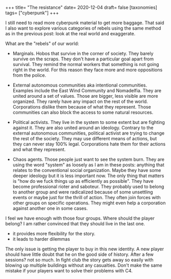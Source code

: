 +++
title= "The resistance"
date= 2020-12-04
draft= false
[taxonomies]
tags= ["cyberpunk"]
+++

I still need to read more cyberpunk material to get more baggage. That said I
also want to explore various categories of rebels using the same method as in
the previous post: look at the real world and exaggerate.

<!-- more -->

What are the "rebels" of our world:

- Marginals. Hobos that survive in the corner of society. They barely survive on
  the scraps. They don't have a particular goal apart from survival. They remind
  the normal workers that something is not going right in the world. For this
  reason they face more and more oppositions from the police.

- External autonomous communities aka intentional communities. Examples include
  the East Wind Community and Nomadelfia. They are united around a set of
  values. Those are bigger, less visible are more organized. They rarely have
  any impact on the rest of the world. Corporations dislike them because of what
  they represent. Those communities can also block the access to some natural
  resources.

- Political activists. They live in the system to some extent but are fighting
  against it. They are also united around an ideology. Contrary to the external
  autonomous communities, political activist are trying to change the rest of
  the society. They may use different means of actions, but they can never stay
  100% legal. Corporations hate them for their actions and what they represent.

- Chaos agents. Those people just want to see the system burn. They are using
  the word "system" as loosely as I am in these posts: anything that relates to
  the conventional social organization. Maybe they have some deeper ideology but
  it is less important now. The only thing that matters is "how do we fuck
  things up as efficiently as possible". They have become professional rioter
  and saboteur. They probably used to belong to another group and were
  radicalized because of some unsettling events or maybe just for the thrill of
  action. They often join forces with other groups on specific operations. They
  might even help a corporation against another one in some cases.

I feel we have enough with those four groups. Where should the player belong? I
am rather convinced that they should live in the last one.

- it provides more flexibility for the story.
- it leads to harder dilemmas

The only issue is getting the player to buy in this new identity. A new player
should have little doubt that he on the good side of history. After a few
sessions? not so much. In fight club the story gets away so easily with blowing
up multiple buildings without any casualties. Don't make the same mistake if
your players want to solve their problems with C4.
